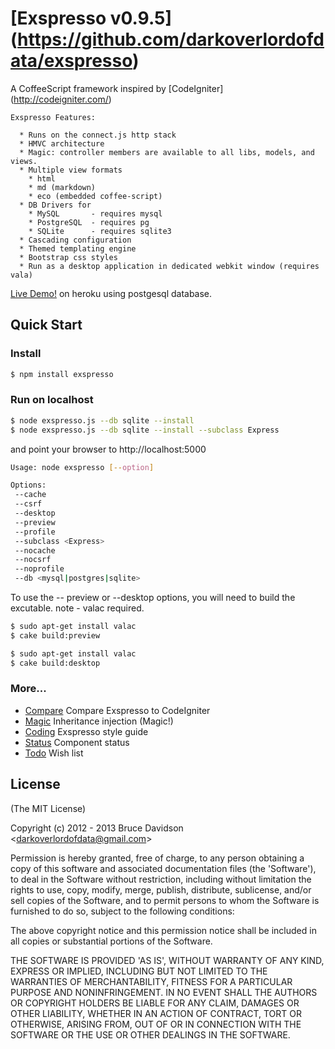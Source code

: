# [Exspresso v0.9.5] (https://github.com/darkoverlordofdata/exspresso)

 A CoffeeScript framework inspired by [CodeIgniter] (<http://codeigniter.com/>)

    Exspresso Features:

      * Runs on the connect.js http stack
      * HMVC architecture
      * Magic: controller members are available to all libs, models, and views.
      * Multiple view formats
        * html
        * md (markdown)
        * eco (embedded coffee-script)
      * DB Drivers for
        * MySQL       - requires mysql
        * PostgreSQL  - requires pg
        * SQLite      - requires sqlite3
      * Cascading configuration
      * Themed templating engine
      * Bootstrap css styles
      * Run as a desktop application in dedicated webkit window (requires vala)

 [Live Demo!](http://exspresso.herokuapp.com/) on heroku using postgesql database.



## Quick Start

### Install

```bash
$ npm install exspresso
```


### Run on localhost

```bash
$ node exspresso.js --db sqlite --install
$ node exspresso.js --db sqlite --install --subclass Express
```
and point your browser to http://localhost:5000

```bash
Usage: node exspresso [--option]

Options:
 --cache
 --csrf
 --desktop
 --preview
 --profile
 --subclass <Express>
 --nocache
 --nocsrf
 --noprofile
 --db <mysql|postgres|sqlite>
```

To use the -- preview or --desktop options, you will need to build the excutable.
note - valac required.
```bash
$ sudo apt-get install valac
$ cake build:preview
```

```bash
$ sudo apt-get install valac
$ cake build:desktop
```

### More...

  * [Compare](/doc/comparison.md) Compare Exspresso to CodeIgniter
  * [Magic](/doc/magic.md) Inheritance injection (Magic!)
  * [Coding](/doc/style%20guide.md) Exspresso style guide
  * [Status](/doc/class%20status.md) Component status
  * [Todo](/doc/todo.md) Wish list

## License

(The MIT License)

Copyright (c) 2012 - 2013 Bruce Davidson &lt;darkoverlordofdata@gmail.com&gt;

Permission is hereby granted, free of charge, to any person obtaining
a copy of this software and associated documentation files (the
'Software'), to deal in the Software without restriction, including
without limitation the rights to use, copy, modify, merge, publish,
distribute, sublicense, and/or sell copies of the Software, and to
permit persons to whom the Software is furnished to do so, subject to
the following conditions:

The above copyright notice and this permission notice shall be
included in all copies or substantial portions of the Software.

THE SOFTWARE IS PROVIDED 'AS IS', WITHOUT WARRANTY OF ANY KIND,
EXPRESS OR IMPLIED, INCLUDING BUT NOT LIMITED TO THE WARRANTIES OF
MERCHANTABILITY, FITNESS FOR A PARTICULAR PURPOSE AND NONINFRINGEMENT.
IN NO EVENT SHALL THE AUTHORS OR COPYRIGHT HOLDERS BE LIABLE FOR ANY
CLAIM, DAMAGES OR OTHER LIABILITY, WHETHER IN AN ACTION OF CONTRACT,
TORT OR OTHERWISE, ARISING FROM, OUT OF OR IN CONNECTION WITH THE
SOFTWARE OR THE USE OR OTHER DEALINGS IN THE SOFTWARE.
